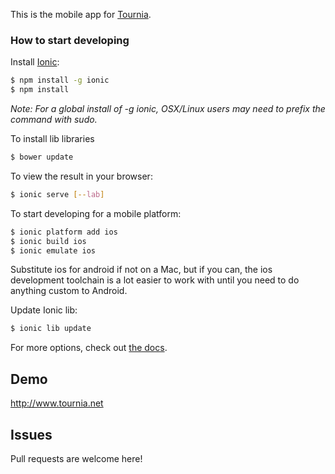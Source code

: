This is the mobile app for  [Tournia](http://www.tournia.net/).


### How to start developing

Install [Ionic](http://ionicframework.com/):
```bash
$ npm install -g ionic
$ npm install
```
*Note: For a global install of -g ionic, OSX/Linux users may need to prefix the command with sudo.*

To install lib libraries
```bash
$ bower update
```

To view the result in your browser:
```bash
$ ionic serve [--lab]
```

To start developing for a mobile platform:

```bash
$ ionic platform add ios
$ ionic build ios
$ ionic emulate ios
```

Substitute ios for android if not on a Mac, but if you can, the ios development toolchain is a lot easier to work with until you need to do anything custom to Android.


Update Ionic lib:
```bash
$ ionic lib update
```

For more options, check out [the docs](http://ionicframework.com/docs/cli/).

## Demo
http://www.tournia.net

## Issues
Pull requests are welcome here!